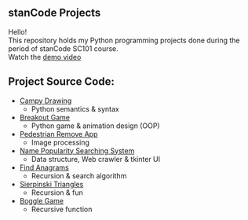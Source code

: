 ## stanCode Projects
Hello!\
This repository holds my Python programming projects done during the period of stanCode SC101 course.\
Watch the [demo video](https://drive.google.com/drive/folders/1Gi3bn9qPW_gR0ISyGzVPLd5Bztdvd7rF?fbclid=IwAR36BW3v_bHn-Idsh-0_ROSWLwrXOzoervZId25OOzH2LX4b6FCGDfULdDg)

## Project Source Code:
* [Campy Drawing](https://github.com/PTLin84/stanCode_projects/tree/main/stanCode_projects/01_Campy_Drawing)
  * Python semantics & syntax
* [Breakout Game](https://github.com/PTLin84/stanCode_projects/tree/main/stanCode_projects/02_breakout_game)
  * Python game & animation design (OOP)
* [Pedestrian Remove App](https://github.com/PTLin84/stanCode_projects/tree/main/stanCode_projects/03_stanCodoshop)
  * Image processing
* [Name Popularity Searching System](https://github.com/PTLin84/stanCode_projects/tree/main/stanCode_projects/04_babygraphics)
  * Data structure, Web crawler & tkinter UI
* [Find Anagrams](https://github.com/PTLin84/stanCode_projects/tree/main/stanCode_projects/05_find_anagrams)
  * Recursion & search algorithm
* [Sierpinski Triangles](https://github.com/PTLin84/stanCode_projects/tree/main/stanCode_projects/06_Sierpinski_triangles)
  * Recursion & fun
* [Boggle Game](https://github.com/PTLin84/stanCode_projects/tree/main/stanCode_projects/07_boggle_game)
  * Recursive function
